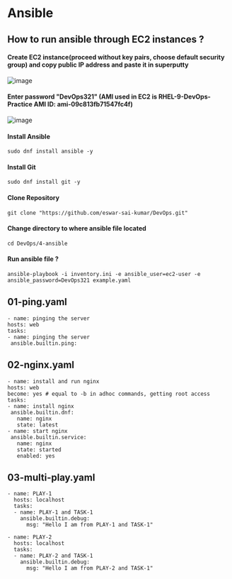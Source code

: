 
# Ansible

## How to run ansible through EC2 instances ?


#### Create EC2 instance(proceed without key pairs, choose default security group) and copy public IP address and paste it in superputty
![image](https://github.com/user-attachments/assets/e06f9098-4b25-4d27-bdbb-fa54d4a14fc6)


#### Enter password "DevOps321" (AMI used in EC2 is RHEL-9-DevOps-Practice  AMI ID: ami-09c813fb71547fc4f)
![image](https://github.com/user-attachments/assets/dd25ffb4-dd85-4a5b-863c-0a3e2d33ff3f)

#### Install Ansible
```
sudo dnf install ansible -y
```

#### Install Git
```
sudo dnf install git -y
```

#### Clone Repository
```
git clone "https://github.com/eswar-sai-kumar/DevOps.git"
```

#### Change directory to where ansible file located
```
cd DevOps/4-ansible
```

#### Run ansible file ? 
```
ansible-playbook -i inventory.ini -e ansible_user=ec2-user -e ansible_password=DevOps321 example.yaml
```

## 01-ping.yaml
   ```
- name: pinging the server 
  hosts: web
  tasks:
  - name: pinging the server
    ansible.builtin.ping:
   ```

## 02-nginx.yaml
   ```
- name: install and run nginx
  hosts: web
  become: yes # equal to -b in adhoc commands, getting root access
  tasks:
  - name: install nginx
    ansible.builtin.dnf:
      name: nginx
      state: latest
  - name: start nginx
    ansible.builtin.service:
      name: nginx
      state: started
      enabled: yes
   ```

## 03-multi-play.yaml
```
- name: PLAY-1
  hosts: localhost
  tasks:
  - name: PLAY-1 and TASK-1
    ansible.builtin.debug:
      msg: "Hello I am from PLAY-1 and TASK-1"

- name: PLAY-2
  hosts: localhost
  tasks:
  - name: PLAY-2 and TASK-1
    ansible.builtin.debug:
      msg: "Hello I am from PLAY-2 and TASK-1"
```
